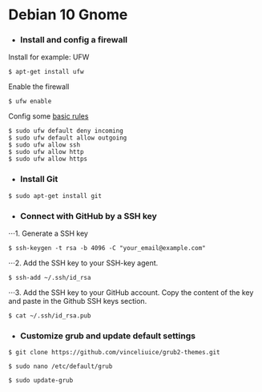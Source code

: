 # Debian 10 Gnome
* ### Install and config a firewall
Install for example: UFW
```
$ apt-get install ufw
```
Enable the firewall
```
$ ufw enable
```
Config some [basic rules](https://www.digitalocean.com/community/tutorials/ufw-essentials-common-firewall-rules-and-commands)
```
$ sudo ufw default deny incoming
$ sudo ufw default allow outgoing
$ sudo ufw allow ssh
$ sudo ufw allow http
$ sudo ufw allow https
```

* ### Install Git

`$ sudo apt-get install git`

* ### Connect with GitHub by a SSH key
⋅⋅⋅1. Generate a SSH key
```
$ ssh-keygen -t rsa -b 4096 -C "your_email@example.com"
```
⋅⋅⋅2. Add the SSH key to your SSH-key agent.
```
$ ssh-add ~/.ssh/id_rsa
```
⋅⋅⋅3. Add the SSH key to your GitHub account.
  Copy the content of the key and paste in the Github SSH keys section.
```
$ cat ~/.ssh/id_rsa.pub
```

* ### Customize grub and update default settings
```
$ git clone https://github.com/vinceliuice/grub2-themes.git
```
```
$ sudo nano /etc/default/grub
```
```
$ sudo update-grub
```
